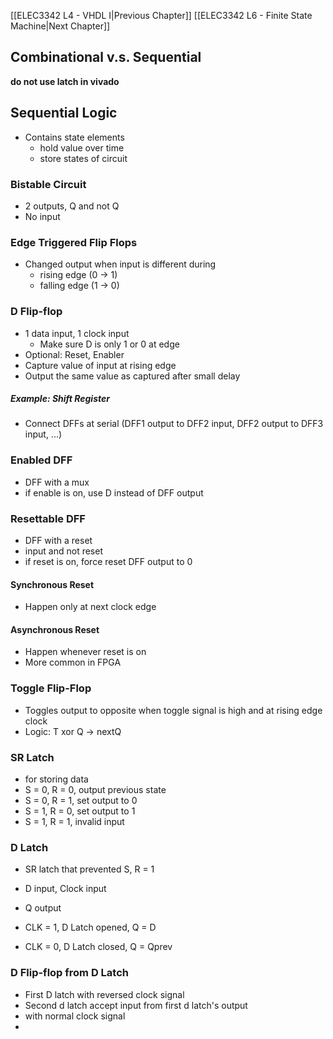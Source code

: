 [[ELEC3342 L4 - VHDL I|Previous Chapter]] [[ELEC3342 L6 - Finite State Machine|Next Chapter]]
## Combinational v.s. Sequential

**do not use latch in vivado**

## Sequential Logic

- Contains state elements
	- hold value over time
	- store states of circuit

### Bistable Circuit
- 2 outputs, Q and not Q
- No input

### Edge Triggered Flip Flops
- Changed output when input is different during
	- rising edge (0 -> 1)
	- falling edge (1 -> 0)


### D Flip-flop
- 1 data input, 1 clock input
	- Make sure D is only 1 or 0 at edge
- Optional: Reset, Enabler
- Capture value of input at rising edge
- Output the same value as captured after small delay

##### Example: Shift Register
- Connect DFFs at serial (DFF1 output to DFF2 input, DFF2 output to DFF3 input, ...)

### Enabled DFF
- DFF with a mux
- if enable is on, use D instead of DFF output


### Resettable DFF
- DFF with a reset
- input and not reset
- if reset is on, force reset DFF output to 0

#### Synchronous Reset
- Happen only at next clock edge

#### Asynchronous Reset
- Happen whenever reset is on
- More common in FPGA

### Toggle Flip-Flop
- Toggles output to opposite when toggle signal is high and at rising edge clock
- Logic: T xor Q -> nextQ


### SR Latch
- for storing data
- S = 0, R = 0, output previous state
- S = 0, R = 1, set output to 0
- S = 1, R = 0, set output to 1
- S = 1, R = 1, invalid input


### D Latch

- SR latch that prevented S, R = 1
- D input, Clock input
- Q output

- CLK = 1, D Latch opened, Q = D
- CLK = 0, D Latch closed, Q = Qprev


### D Flip-flop from D Latch
- First D latch with reversed clock signal
- Second d latch accept input from first d latch's output
- with normal clock signal
- 